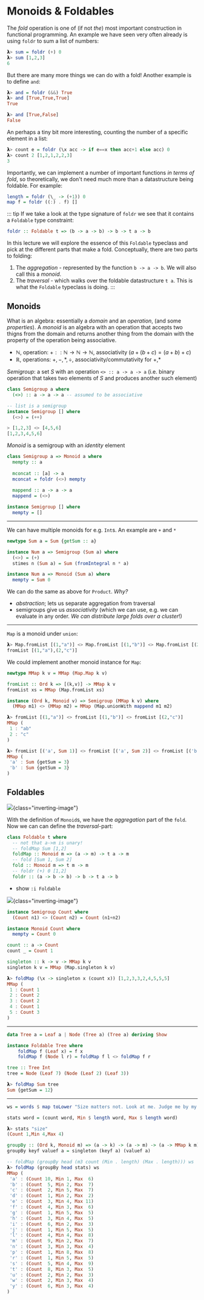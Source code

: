 # Monoids & Foldables

The *fold* operation is one of (if not *the*) most important construction in functional
programming. An example we have seen very often already is using `foldr` to sum a list of numbers:

```haskell
𝝺> sum = foldr (+) 0
𝝺> sum [1,2,3]
6
```

But there are many more things we can do with a fold! Another example is to define `and`:
```haskell
𝝺> and = foldr (&&) True
𝝺> and [True,True,True]
True

𝝺> and [True,False]
False
```
An perhaps a tiny bit more interesting, counting the number of a specific element in a list:
```haskell
𝝺> count e = foldr (\x acc -> if e==x then acc+1 else acc) 0
𝝺> count 2 [1,2,1,2,2,3]
3
```

Importantly, we can implement a number of important functions *in terms of fold*, so theoretically,
we don't need much more than a datastructure being foldable. For example:
```haskell
length = foldr (\_ -> (+1)) 0
map f = foldr ((:) . f) []
```

:::  tip
If we take a look at the type signature of `foldr` we see that it contains a `Foldable` type
constraint:
```haskell
foldr :: Foldable t => (b -> a -> b) -> b -> t a -> b
```
In this lecture we will explore the essence of this `Foldable` typeclass and pick at the different
parts that make a fold. Conceptually, there are two parts to folding:
1. The *aggregation* - represented by the function `b -> a -> b`. We will also call this a *monoid*.
2. The *traversal* - which walks over the foldable datastructure `t a`. This is what the `Foldable`
   typeclass is doing.
:::

## Monoids

What is an algebra: essentially a *domain* and an *operation*, (and some *properties*).
A *monoid* is an algebra with an operation that accepts two thigns from the domain and returns
another thing from the domain with the property of the operation being associative.

- $\mathbb N$, operation: $+::\mathbb N \rightarrow \mathbb N \rightarrow \mathbb N$, associativity ($a+(b+c)=(a+b)+c$)
- $\mathbb R$, operations: $+,-,*,\div$, associativity/commutativity for $+$,$*$
        

*Semigroup*: a set $S$ with an operation `<> :: a -> a -> a` (i.e. binary operation that takes two elements of $S$ and produces another such element)
```haskell
class Semigroup a where
  (<>) :: a -> a -> a -- assumed to be associative

-- list is a semigroup
instance Semigroup [] where
  (<>) = (++)

> [1,2,3] <> [4,5,6]
[1,2,3,4,5,6]
```

*Monoid* is a semigroup with an *identity* element
```haskell
class Semigroup a => Monoid a where
  mempty :: a
  
  mconcat :: [a] -> a
  mconcat = foldr (<>) mempty
  
  mappend :: a -> a -> a
  mappend = (<>)

instance Semigroup [] where
  mempty = []
```

---

We can have multiple monoids for e.g. `Int`s. An example are `+` and `*`
```haskell
newtype Sum a = Sum {getSum :: a}

instance Num a => Semigroup (Sum a) where
  (<>) = (+)
  stimes n (Sum a) = Sum (fromIntegral n * a)

instance Num a => Monoid (Sum a) where
  mempty = Sum 0
```
We can do the same as above for `Product`. *Why?*
- *abstraction*; lets us separate aggregation from traversal
- semigroups give us *associativity* (which we can use, e.g. we can evaluate in any order. *We can distribute large folds over a cluster*!)
---

`Map` is a monoid under `union`:
```haskell
𝝺> Map.fromList [(1,"a")] <> Map.fromList [(1,"b")] <> Map.fromList [(2,"c")]
fromList [(1,"a"),(2,"c")]
```

We could implement another monoid instance for `Map`:
```haskell
newtype MMap k v = MMap (Map.Map k v)

fromList :: Ord k => [(k,v)] -> MMap k v
fromList xs = MMap (Map.fromList xs)

instance (Ord k, Monoid v) => Semigroup (MMap k v) where
  (MMap m1) <> (MMap m2) = MMap (Map.unionWith mappend m1 m2)

𝝺> fromList [(1,"a")] <> fromList [(1,"b")] <> fromList [(2,"c")]
MMap (
 1 : "ab"
 2 : "c"
)

𝝺> fromList [('a', Sum 1)] <> fromList [('a', Sum 2)] <> fromList [('b', Sum 3)]
MMap (
 'a' : Sum {getSum = 3}
 'b' : Sum {getSum = 3}
)
```


## Foldables

![](lecture13/foldlist.png){class="inverting-image"}


With the definition of `Monoid`s, we have the *aggregation* part of the `fold`. Now we can can define the *traversal*-part:

```haskell
class Foldable t where  
  -- not that a->m is unary!
  -- foldMap Sum [1,2]
  foldMap :: Monoid m => (a -> m) -> t a -> m
  -- fold [Sum 1, Sum 2]
  fold :: Monoid m => t m -> m
  -- foldr (+) 0 [1,2]
  foldr :: (a -> b -> b) -> b -> t a -> b
```
- show `:i Foldable`

![](lecture13/fold.png){class="inverting-image"}

```haskell
instance Semigroup Count where
  (Count n1) <> (Count n2) = Count (n1+n2)

instance Monoid Count where
  mempty = Count 0

count :: a -> Count
count _ = Count 1

singleton :: k -> v -> MMap k v
singleton k v = MMap (Map.singleton k v)

𝝺> foldMap (\x -> singleton x (count x)) [1,2,3,3,2,4,5,5,5]
MMap (
 1 : Count 1
 2 : Count 2
 3 : Count 2
 4 : Count 1
 5 : Count 3
)
```

---

```haskell
data Tree a = Leaf a | Node (Tree a) (Tree a) deriving Show

instance Foldable Tree where
    foldMap f (Leaf x) = f x
    foldMap f (Node l r) = foldMap f l <> foldMap f r

tree :: Tree Int
tree = Node (Leaf 7) (Node (Leaf 2) (Leaf 3))

𝝺> foldMap Sum tree
Sum {getSum = 12}
```

---

```haskell
ws = words $ map toLower "Size matters not. Look at me. Judge me by my size, do you? Hmm? Hmm. And well you should not. For my ally is the Force, and a powerful ally it is. Life creates it, makes it grow. Its energy surrounds us and binds us. Luminous beings are we, not this crude matter. You must feel the Force around you; here, between you, me, the tree, the rock, everywhere, yes. Even between the land and the ship."

stats word = (count word, Min $ length word, Max $ length word)

𝝺> stats "size"
(Count 1,Min 4,Max 4)

groupBy :: (Ord k, Monoid m) => (a -> k) -> (a -> m) -> (a -> MMap k m)
groupBy keyf valuef a = singleton (keyf a) (valuef a)

-- foldMap (groupBy head (m3 count (Min . length) (Max . length))) ws
𝝺> foldMap (groupBy head stats) ws
MMap (
 'a' : (Count 10, Min 1, Max  6)
 'b' : (Count  5, Min 2, Max  7)
 'c' : (Count  2, Min 5, Max  7)
 'd' : (Count  1, Min 2, Max  2)
 'e' : (Count  3, Min 4, Max 11)
 'f' : (Count  4, Min 3, Max  6)
 'g' : (Count  1, Min 5, Max  5)
 'h' : (Count  3, Min 4, Max  5)
 'i' : (Count  6, Min 2, Max  3)
 'j' : (Count  1, Min 5, Max  5)
 'l' : (Count  4, Min 4, Max  8)
 'm' : (Count  9, Min 2, Max  7)
 'n' : (Count  3, Min 3, Max  4)
 'p' : (Count  1, Min 8, Max  8)
 'r' : (Count  1, Min 5, Max  5)
 's' : (Count  5, Min 4, Max  9)
 't' : (Count  8, Min 3, Max  5)
 'u' : (Count  2, Min 2, Max  3)
 'w' : (Count  2, Min 3, Max  4)
 'y' : (Count  6, Min 3, Max  4)
)
```


